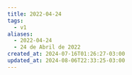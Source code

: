 ```yaml
---
title: 2022-04-24
tags:
  - v1
aliases:
  - 2022-04-24
  - 24 de Abril de 2022
created_at: 2024-07-16T01:26:27-03:00
updated_at: 2024-08-06T22:33:25-03:00
---
```

